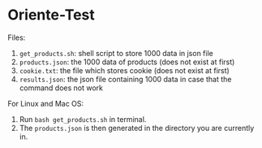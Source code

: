 # Oriente-Test

Files:
1. `get_products.sh`: shell script to store 1000 data in json file
2. `products.json`: the 1000 data of products (does not exist at first)
3. `cookie.txt`: the file which stores cookie (does not exist at first)
4. `results.json`: the json file containing 1000 data in case that the command does not work

For Linux and Mac OS:
1. Run `bash get_products.sh` in terminal.
2. The `products.json` is then generated in the directory you are currently in.
